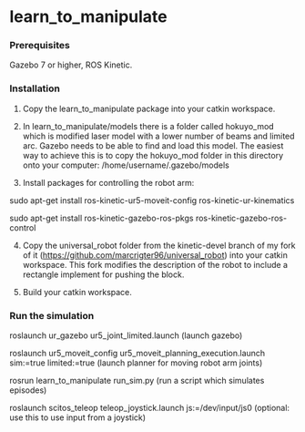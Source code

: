 # learn_to_manipulate

### Prerequisites

Gazebo 7 or higher, ROS Kinetic.

### Installation

1. Copy the learn_to_manipulate package into your catkin workspace.

2. In learn_to_manipulate/models there is a folder called hokuyo_mod which is modified laser model with a lower number of beams and limited arc. Gazebo needs to be able to find and load this model. The easiest way to achieve this is to copy the hokuyo_mod folder in this directory onto your computer: /home/username/.gazebo/models

3. Install packages for controlling the robot arm:

sudo apt-get install  ros-kinetic-ur5-moveit-config ros-kinetic-ur-kinematics

sudo apt-get install ros-kinetic-gazebo-ros-pkgs ros-kinetic-gazebo-ros-control

4. Copy the universal_robot folder from the kinetic-devel branch of my fork of it (https://github.com/marcrigter96/universal_robot) into your catkin workspace. This fork modifies the description of the robot to include a rectangle implement for pushing the block.

5. Build your catkin workspace.


### Run the simulation

roslaunch ur_gazebo ur5_joint_limited.launch  (launch gazebo)

roslaunch ur5_moveit_config ur5_moveit_planning_execution.launch sim:=true limited:=true (launch planner for moving robot arm joints)

rosrun learn_to_manipulate run_sim.py  (run a script which simulates episodes) 

roslaunch scitos_teleop teleop_joystick.launch js:=/dev/input/js0  (optional: use this to use input from a joystick)
